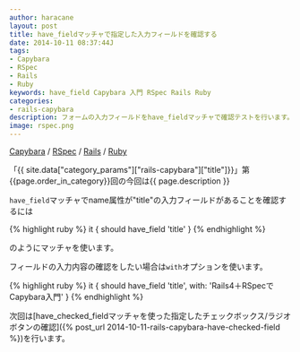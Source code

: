 ```yaml
---
author: haracane
layout: post
title: have_fieldマッチャで指定した入力フィールドを確認する
date: 2014-10-11 08:37:44J
tags:
- Capybara
- RSpec
- Rails
- Ruby
keywords: have_field Capybara 入門 RSpec Rails Ruby
categories:
- rails-capybara
description: フォームの入力フィールドをhave_fieldマッチャで確認テストを行います。
image: rspec.png
---
```

<!-- tag_links -->
[Capybara](/tags/capybara/) / [RSpec](/tags/rspec/) / [Rails](/tags/rails/) / [Ruby](/tags/ruby/)

<!-- content -->
「{{ site.data["category_params"]["rails-capybara"]["title"]}}」第{{page.order_in_category}}回の今回は{{ page.description }}

`have_field`マッチャでname属性が"title"の入力フィールドがあることを確認するには

{% highlight ruby %}
it { should have_field 'title' }
{% endhighlight %}

のようにマッチャを使います。

フィールドの入力内容の確認をしたい場合は`with`オプションを使います。

{% highlight ruby %}
it { should have_field 'title', with: 'Rails4＋RSpecでCapybara入門' }
{% endhighlight %}

次回は[have_checked_fieldマッチャを使った指定したチェックボックス/ラジオボタンの確認]({% post_url 2014-10-11-rails-capybara-have-checked-field %})を行います。
